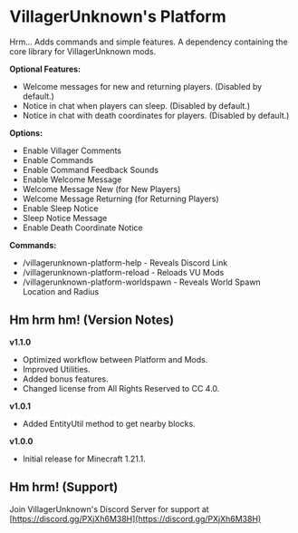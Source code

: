 # VillagerUnknown's Platform

Hrm... Adds commands and simple features. A dependency containing the core library for VillagerUnknown mods.

**Optional Features:**

* Welcome messages for new and returning players. (Disabled by default.)
* Notice in chat when players can sleep. (Disabled by default.)
* Notice in chat with death coordinates for players. (Disabled by default.)

**Options:**

* Enable Villager Comments
* Enable Commands
* Enable Command Feedback Sounds
* Enable Welcome Message
* Welcome Message New (for New Players)
* Welcome Message Returning (for Returning Players)
* Enable Sleep Notice
* Sleep Notice Message
* Enable Death Coordinate Notice

**Commands:**

* /villagerunknown-platform-help - Reveals Discord Link
* /villagerunknown-platform-reload - Reloads VU Mods
* /villagerunknown-platform-worldspawn - Reveals World Spawn Location and Radius

## Hm hrm hm! (Version Notes)

**v1.1.0**

* Optimized workflow between Platform and Mods.
* Improved Utilities.
* Added bonus features.
* Changed license from All Rights Reserved to CC 4.0.

**v1.0.1**

* Added EntityUtil method to get nearby blocks.

**v1.0.0**

* Initial release for Minecraft 1.21.1.

## Hm hrm! (Support)

Join VillagerUnknown's Discord Server for support at [https://discord.gg/PXjXh6M38H](https://discord.gg/PXjXh6M38H)